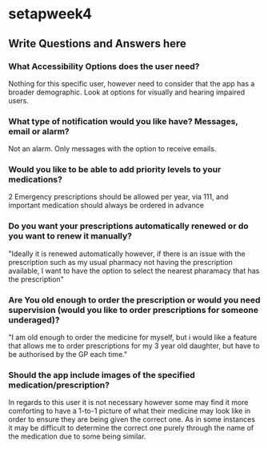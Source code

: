 # setapweek4

## Write Questions and Answers here

### What Accessibility Options does the user need?

Nothing for this specific user, however need to consider that the app has a broader demographic. Look at options for visually and hearing impaired users.

### What type of notification would you like have? Messages, email or alarm?

Not an alarm. Only messages with the option to receive emails.

### Would you like to be able to add priority levels to your medications?

2 Emergency prescriptions should be allowed per year, via 111, and important medication should always be ordered in advance

### Do you want your prescriptions automatically renewed or do you want to renew it manually?

"Ideally it is renewed automatically however, if there is an issue with the prescription such as my usual pharmacy not having the prescription available, I want to have the option to select the nearest pharamacy that has the prescription"

### Are You old enough to order the prescription or would you need supervision (would you like to order prescriptions for someone underaged)?

"I am old enough to order the medicine for myself, but i would like a feature that allows me to order prescriptions for my 3 year old daughter, but have to be authorised by the GP each time."

### Should the app include images of the specified medication/prescription?

In regards to this user it is not necessary however some may find it more comforting to have a 1-to-1 picture of what
their medicine may look like in order to ensure they are being given the correct one. As in some instances it may be difficult to determine the correct one purely through the name of the medication due to some being similar.
